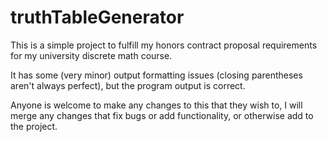 # truthTableGenerator

This is a simple project to fulfill my honors contract proposal requirements for
my university discrete math course.

It has some (very minor) output formatting issues (closing parentheses aren't always perfect), 
but the program output is correct.

Anyone is welcome to make any changes to this that they wish to, I will merge any changes that fix bugs
or add functionality, or otherwise add to the project.

